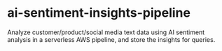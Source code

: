 # ai-sentiment-insights-pipeline
 Analyze customer/product/social media text data using AI sentiment analysis in a serverless AWS pipeline, and store the insights for queries.
